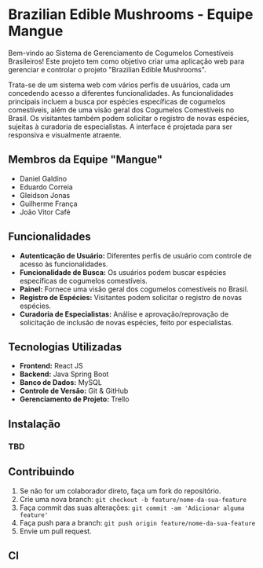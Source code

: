 # Brazilian Edible Mushrooms - Equipe Mangue

Bem-vindo ao Sistema de Gerenciamento de Cogumelos Comestíveis Brasileiros! Este projeto tem como objetivo criar uma aplicação web para gerenciar e controlar o projeto "Brazilian Edible Mushrooms".

Trata-se de um sistema web com vários perfis de usuários, cada um concedendo acesso a diferentes funcionalidades. As funcionalidades principais incluem a busca por espécies específicas de cogumelos comestíveis, além de uma visão geral dos Cogumelos Comestíveis no Brasil. Os visitantes também podem solicitar o registro de novas espécies, sujeitas à curadoria de especialistas. A interface é projetada para ser responsiva e visualmente atraente.

## Membros da Equipe "Mangue"
- Daniel Galdino
- Eduardo Correia
- Gleidson Jonas
- Guilherme França
- João Vitor Café

## Funcionalidades
- **Autenticação de Usuário:** Diferentes perfis de usuário com controle de acesso às funcionalidades.
- **Funcionalidade de Busca:** Os usuários podem buscar espécies específicas de cogumelos comestíveis.
- **Painel:** Fornece uma visão geral dos cogumelos comestíveis no Brasil.
- **Registro de Espécies:** Visitantes podem solicitar o registro de novas espécies.
- **Curadoria de Especialistas:** Análise e aprovação/reprovação de solicitação de inclusão de novas espécies, feito por especialistas.

## Tecnologias Utilizadas
- **Frontend:** React JS
- **Backend:** Java Spring Boot
- **Banco de Dados:** MySQL
- **Controle de Versão:** Git & GitHub
- **Gerenciamento de Projeto:** Trello

## Instalação
### TBD

## Contribuindo
1. Se não for um colaborador direto, faça um fork do repositório.
2. Crie uma nova branch: `git checkout -b feature/nome-da-sua-feature`
3. Faça commit das suas alterações: `git commit -am 'Adicionar alguma feature'`
4. Faça push para a branch: `git push origin feature/nome-da-sua-feature`
5. Envie um pull request.

## CI
